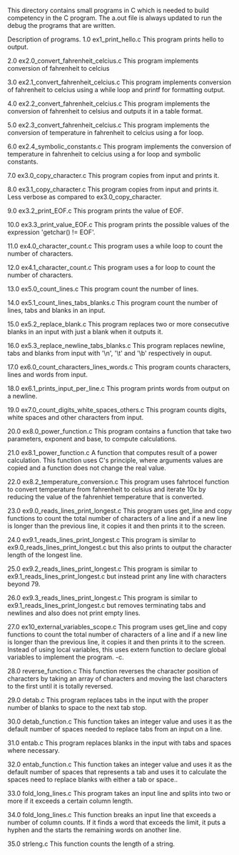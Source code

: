 This directory contains small programs in C which is needed to build competency
in the C program. The a.out file is always updated to run the debug the programs
that are written.

Description of programs.
1.0 ex1_print_hello.c
This program prints hello to output.

2.0 ex2.0_convert_fahrenheit_celcius.c
This program implements conversion of fahrenheit to celcius

3.0 ex2.1_convert_fahrenheit_celcius.c
This program implements conversion of fahrenheit to celcius using a while loop
and printf for formatting output.

4.0 ex2.2_convert_fahrenheit_celcius.c
This program implements the conversion of fahrenheit to celsius and outputs it
in a table format.

5.0 ex2.3_convert_fahrenheit_celcius.c
This program implements the conversion of temperature in fahrenheit to celcius
using a for loop.

6.0 ex2.4_symbolic_constants.c
This program implements the conversion of temperature in fahrenheit to celcius
using a for loop and symbolic constants.

7.0 ex3.0_copy_character.c
This program copies from input and prints it.

8.0 ex3.1_copy_character.c
This program copies from input and prints it. Less verbose as compared to
ex3.0_copy_character.

9.0 ex3.2_print_EOF.c
This program prints the value of EOF.

10.0 ex3.3_print_value_EOF.c
This program prints the possible values of the expression 'getchar() != EOF'.

11.0 ex4.0_character_count.c
This program uses a while loop to count the number of characters.

12.0 ex4.1_character_count.c
This program uses a for loop to count the number of characters.

13.0 ex5.0_count_lines.c
This program count the number of lines.

14.0 ex5.1_count_lines_tabs_blanks.c
This program count the number of lines, tabs and blanks in an input.

15.0 ex5.2_replace_blank.c
This program replaces two or more consecutive blanks in an input with just
a blank when it outputs it.

16.0 ex5.3_replace_newline_tabs_blanks.c
This program replaces newline, tabs and blanks from input with '\n', '\t'
and '\b' respectively in ouput.

17.0 ex6.0_count_characters_lines_words.c
This program counts characters, lines and words from input.

18.0 ex6.1_prints_input_per_line.c
This program prints words from output on a newline.

19.0 ex7.0_count_digits_white_spaces_others.c
This program counts digits, white spaces and other characters from input.

20.0 ex8.0_power_function.c
This program contains a function that take two parameters, exponent and base,
to compute calculations.

21.0 ex8.1_power_function.c
A function that computes result of a power calculation. This function uses C's
principle, where arguments values are copied and a function does not change the
real value.

22.0 ex8.2_temperature_conversion.c
This program uses fahrtocel function to convert temperature from fahrenheit to
celsius and iterate 10x by reducing the value of the fahrenhiet temperature that
is converted.

23.0 ex9.0_reads_lines_print_longest.c
This program uses get_line and copy functions to count the total number of
characters of a line and if a new line is longer than the previous line, it
copies it and then prints it to the screen.

24.0 ex9.1_reads_lines_print_longest.c
This program is similar to ex9.0_reads_lines_print_longest.c but this also
prints to output the character length of the longest line.

25.0 ex9.2_reads_lines_print_longest.c
This program is similar to ex9.1_reads_lines_print_longest.c but instead print
any line with characters beyond 79.

26.0 ex9.3_reads_lines_print_longest.c
This program is similar to ex9.1_reads_lines_print_longest.c but removes
terminating tabs and newlines and also does not print empty lines.

27.0 ex10_external_variables_scope.c
This program uses get_line and copy functions to count the total number of
characters of a line and if a new line is longer than the previous line, it
copies it and then prints it to the screen. Instead of using local variables,
this uses extern function to declare global variables to implement the program.
-c.

28.0 reverse_function.c
This function reverses the character position of characters by taking an array
of characters and moving the last characters to the first until it is totally
reversed.

29.0 detab.c
This program replaces tabs in the input with the proper number of blanks to
space to the next tab stop.

30.0 detab_function.c
This function takes an integer value and uses it as the default number of
spaces needed to replace tabs from an input on a line.

31.0 entab.c
This program replaces blanks in the input with tabs and spaces where necessary.

32.0 entab_function.c
This function takes an integer value and uses it as the default number of spaces
that represents a tab and uses it to calculate the spaces need to replace blanks
with either a tab or space..


33.0 fold_long_lines.c
This program takes an input line and splits into two or more if it exceeds a certain column length.


34.0 fold_long_lines.c
This function breaks an input line that exceeds a number of column counts. If it finds a word that exceeds the limit, it puts a hyphen and the starts the remaining words on another line.

35.0 strleng.c
This function counts the length of a string.
